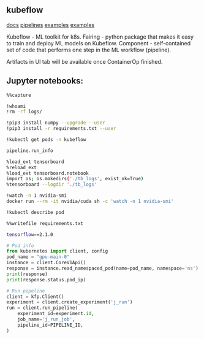 kubeflow
-

[docs](https://www.kubeflow.org/docs/)
[pipelines](https://www.kubeflow.org/docs/pipelines/sdk/sdk-overview/)
[examples](https://github.com/kubeflow/pipelines/)
[examples](https://github.com/kubeflow/examples)

Kubeflow - ML toolkit for k8s.
Fairing - python package that makes it easy to train and deploy ML models on Kubeflow.
Component - self-contained set of code that performs one step in the ML workflow (pipeline).

Artifacts in UI tab will be available once ContainerOp finished.

## Jupyter notebooks:

````sh
%%capture

!whoami
!rm -rf logs/

!pip3 install numpy --upgrade --user
!pip3 install -r requirements.txt --user

!kubectl get pods -n kubeflow

pipeline.run_info

%load_ext tensorboard
%reload_ext
%load_ext tensorboard.notebook
import os; os.makedirs('./tb_logs', exist_ok=True)
%tensorboard --logdir './tb_logs'

!watch -n 1 nvidia-smi
docker run --rm -it nvidia/cuda sh -c 'watch -n 1 nvidia-smi'

!kubectl describe pod
````

````sh
%%writefile requirements.txt

tensorflow==2.1.0
````

````py
# Pod info
from kubernetes import client, config
pod_name = "gpu-main-0"
instance = client.CoreV1Api()
response = instance.read_namespaced_pod(name=pod_name, namespace='ns')
print(response)
print(response.status.pod_ip)

````

````py
# Run pipeline
client = kfp.Client()
experiment = client.create_experiment('j_run')
run = client.run_pipeline(
    experiment_id=experiment.id,
    job_name='j_run_job',
    pipeline_id=PIPELINE_ID,
)

````
